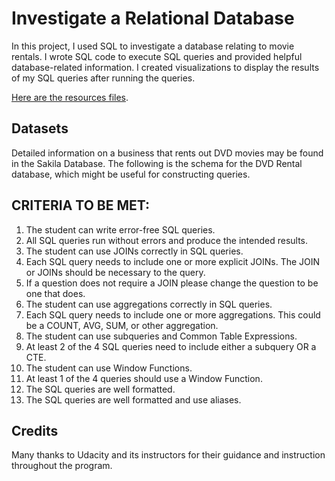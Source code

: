 # Investigate a Relational Database

In this project, I used SQL to investigate a database relating to movie rentals. I wrote SQL code to execute SQL queries and provided helpful database-related information. I created visualizations to display the results of my SQL queries after running the queries.

[Here are the resources files](https://github.com/Phatimah/Investigate_a_Relational_Database/tree/main/all_project_files).

## Datasets
Detailed information on a business that rents out DVD movies may be found in the Sakila Database. The following is the schema for the DVD Rental database, which might be useful for constructing queries.


## CRITERIA TO BE MET:
1. The student can write error-free SQL queries.
2. All SQL queries run without errors and produce the intended results.
3. The student can use JOINs correctly in SQL queries.
4. Each SQL query needs to include one or more explicit JOINs. The JOIN or JOINs should be necessary to the query.
5. If a question does not require a JOIN please change the question to be one that does.
6. The student can use aggregations correctly in SQL queries.
7. Each SQL query needs to include one or more aggregations. This could be a COUNT, AVG, SUM, or other aggregation.
8. The student can use subqueries and Common Table Expressions.
9. At least 2 of the 4 SQL queries need to include either a subquery OR a CTE.
10. The student can use Window Functions.
11. At least 1 of the 4 queries should use a Window Function.
12. The SQL queries are well formatted.
13. The SQL queries are well formatted and use aliases.


## Credits
Many thanks to Udacity and its instructors for their guidance and instruction throughout the program.
